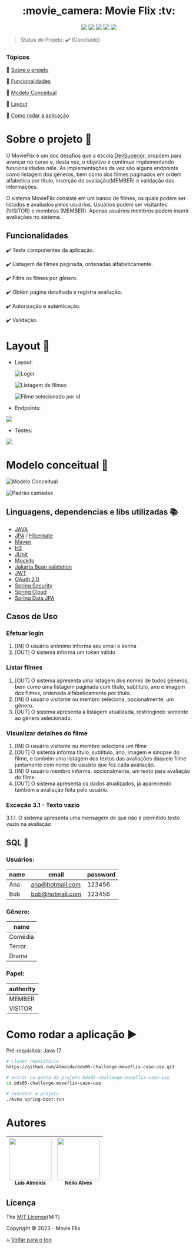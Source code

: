<h1 align="center"> :movie_camera: Movie Flix :tv: </h1>
<p align="center">
  <img src="https://img.shields.io/static/v1?label=spring&message=framework&color=blue&style=for-the-badge&logo=SPRING"/>
  <img src="https://img.shields.io/static/v1?label=Postman&message=API management&color=blue&style=for-the-badge&logo=postman"/>
  <img src="https://img.shields.io/static/v1?label=Apache&message=Dependency manager&color=blue&style=for-the-badge&logo=apache"/>
  <img src="http://img.shields.io/static/v1?label=License&message=MIT&color=green&style=for-the-badge"/>
  <img src="http://img.shields.io/static/v1?label=FASE&message=BACKEND&color=RED&style=for-the-badge"/>
</p>  

> Status do Projeto: :heavy_check_mark: (Concluído)

### Tópicos

:small_blue_diamond: [Sobre o projeto](#Sobre-o-projeto-open_file_folder)

:small_blue_diamond: [Funcionalidades](#Funcionalidades)

:small_blue_diamond: [Modelo Conceitual](#Modelo-conceitual-page_with_curl)

:small_blue_diamond: [Layout](#Layout-mag_right)

:small_blue_diamond: [Como rodar a aplicação](#como-rodar-a-aplicação-arrow_forward)

# Sobre o projeto :open_file_folder:

O MovieFlix é um dos desafios que a escola [DevSuperior](https://devsuperior.com.br/cursos), propõem para avançar no curso e, desta vez, o objetivo é continuar implementando funcionalidades nele.
As implementações da vez são alguns endpoints como listagem dos gêneros, bem como dos filmes paginados em ordem alfabetica por título, inserção de avaliação(MEMBER) e validação das informações.


<p>
O sistema MovieFlix consiste em um banco de filmes, os quais podem ser listados e avaliados
pelos usuários. Usuários podem ser visitantes (VISITOR) e membros (MEMBER). Apenas
usuários membros podem inserir avaliações no sistema.
</p>

## Funcionalidades

:heavy_check_mark: Testa componentes da aplicação.

:heavy_check_mark: Listagem de filmes paginada, ordenadas alfabeticamente.

:heavy_check_mark: Filtra os filmes  por gênero.

:heavy_check_mark: Obtém página detalhada e registra avaliação.

:heavy_check_mark: Autorização e autenticação.

:heavy_check_mark: Validação.

# Layout :mag_right:

- Layout:

  ![Login](/src/main/assets/login-movieflix.png)

  ![Listagem de filmes](/src/main/assets/list-movieflix.png)

  ![Filme selecionado por id](/src/main/assets/movieId-movieflix.png)

- Endpoints:

![](/src/main/assets/bds5-challenge-movieflix-caso-uso-endpoints.gif)

- Testes:

![](/src/main/assets/bds5-challenge-movieflix-caso-uso-test.gif)

# Modelo conceitual :page_with_curl:
![Modelo Conceitual](/src/main/assets/domain-model-movieflix.png)

![Padrão camadas](/src/main/assets/padrao-camadas.png)

## Linguagens, dependencias e libs utilizadas :books:
- [JAVA](https://www.java.com/pt-BR/)
- [JPA](https://spring.io/projects/spring-data-jpa) / [Hibernate](https://hibernate.org/)
- [Maven](https://maven.apache.org/)
- [H2](https://www.h2database.com/html/main.html)
- [JUnit](https://junit.org/junit5/)
- [Mockito](https://site.mockito.org/)
- [Jakarta Bean validation](https://beanvalidation.org)
- [JWT](https://jwt.io)
- [OAuth 2.0](https://oauth.net/2/)
- [Spring Security](https://docs.spring.io/spring-security/reference/index.html)
- [Spring Cloud](https://docs.spring.io/spring-cloud/docs/current/reference/html)
- [Spring Data JPA](https://docs.spring.io/spring-data/jpa/docs/current/reference/html)


## Casos de Uso

### Efetuar login
1. [IN] O usuário anônimo informa seu email e senha
2. [OUT] O sistema informa um token válido
### Listar filmes
1. [OUT] O sistema apresenta uma listagem dos nomes de todos gêneros, bem como uma
   listagem paginada com título, subtítulo, ano e imagem dos filmes, ordenada
   alfabeticamente por título.
2. [IN] O usuário visitante ou membro seleciona, opcionalmente, um gênero.
3. [OUT] O sistema apresenta a listagem atualizada, restringindo somente ao gênero
   selecionado.
###  Visualizar detalhes do filme
1. [IN] O usuário visitante ou membro seleciona um filme
2. [OUT] O sistema informa título, subtítulo, ano, imagem e sinopse do filme, e também
   uma listagem dos textos das avaliações daquele filme juntamente com nome do usuário
   que fez cada avaliação.
3. [IN] O usuário membro informa, opcionalmente, um texto para avaliação do filme.
4. [OUT] O sistema apresenta os dados atualizados, já aparecendo também a avaliação
   feita pelo usuário.
### Exceção 3.1 - Texto vazio
   3.1.1. O sistema apresenta uma mensagem de que não é permitido texto vazio na
   avaliação


## SQL :floppy_disk:

### Usuários:

| name | email           | password |
|------|-----------------|----------|
| Ana  | ana@hotmail.com | 123456   |
| Bob  | bob@hotmail.com | 123456   |

### Gênero:

| name    | 
|---------|
| Comédia |
| Terror  |
| Drama   |

### Papel:

| authority |
|-----------|
| MEMBER    |
| VISITOR   |

# Como rodar a aplicação :arrow_forward:

Pré-requisitos: Java 17

```bash
# clonar repositório
https://github.com/4lmeida/bds05-challenge-moveflix-caso-uso.git

# entrar na pasta do projeto bds05-challenge-moveflix-caso-uso
cd bds05-challenge-moveflix-caso-uso

# executar o projeto
./mvnw spring-boot:run
```
# Autores

| [<img src="https://avatars.githubusercontent.com/u/93017964?v=4" width=115><br><sub>Luís Almeida</sub>](https://github.com/4lmeida) | [<img src="https://avatars.githubusercontent.com/u/13897257?v=4" width=115><br><sub>Nélio Alves</sub>](https://github.com/acenelio) |
| :---: | :---:|



## Licença

The [MIT License](/LICENSE)(MIT)

Copyright :copyright: 2023 - Movie Flix

:top: [Voltar para o top](#Tópicos)
